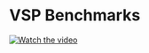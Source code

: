 # VSP Benchmarks

[![Watch the video](https://img.youtube.com/vi/nTQUwghvy5Q/default.jpg)](https://youtu.be/nTQUwghvy5Q)
